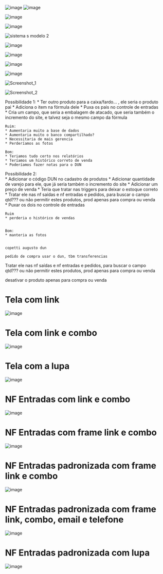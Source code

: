 ![image](https://user-images.githubusercontent.com/80394522/145128186-35c5c2b1-c06d-4688-a3a1-527966f0b355.png)
![image](https://user-images.githubusercontent.com/80394522/145128258-923b8ac9-3595-4ebe-a424-d853b46f3c14.png)


![image](https://user-images.githubusercontent.com/80394522/145128005-d738809c-9712-4243-9f1e-fb014086de79.png)

![image](https://user-images.githubusercontent.com/80394522/145128032-da1297de-a0d0-4409-8f6e-61535c800f13.png)


![sistema s modelo 2](https://user-images.githubusercontent.com/80394522/140608507-ab92ff88-0ecb-4875-99dc-e7df810d694d.png)



![image](https://user-images.githubusercontent.com/80394522/139839704-000c7e9c-68d7-4fa3-b167-c2d924d19309.png)


![image](https://user-images.githubusercontent.com/80394522/139345413-6e253440-bd1e-47ef-8ff5-cbe0982bfe74.png)


![image](https://user-images.githubusercontent.com/80394522/139341521-d0738de1-2dd4-4c89-8565-f3732830621f.png)


![image](https://user-images.githubusercontent.com/80394522/139333925-4a513fe9-1ca2-4750-867d-5a408d48fac1.png)



![Screenshot_1](https://user-images.githubusercontent.com/80394522/139327878-a241fd12-a419-4fb1-92d2-d2c202643f8e.png)

![Screenshot_2](https://user-images.githubusercontent.com/80394522/139327883-879be795-fd1d-4aa0-a181-dd90a7dae065.png)

Possibilidade 1: 
    * Ter outro produto para a caixa/fardo... , ele seria o produto pai
    * Adiciona o item na fórmula dele 
    * Puxa os pais no controle de entradas
    * Cria um campo, que seria a embalagem de atacado, que seria também o incremento do site, e talvez seja o mesmo campo da fórmula

    Ruim:
    * Aumentaria muito a base de dados
    * Aumentaria muito o banco compartilhado?
    * Necessitaria de mais gerencia
    * Perderíamos as fotos

    Bom:
    * Teriamos tudo certo nos relatórios
    * Teríamos um histórico correto de venda
    * Poderíamos fazer notas para o DUN



Possibilidade 2:    
    * Adicionar o código DUN no cadastro de produtos
    * Adicionar quantidade de varejo para ele, que já seria também o incremento do site
    * Adicionar um preço de venda
    * Teria que tratar nas triggers para deixar o estoque correto
    * Tratar ele nas nf saídas e nf entradas e pedidos, para buscar o campo qtd??? ou não permitir estes produtos, prod apenas para compra ou venda
    * Puxar os dois no controle de entradas

    Ruim
    * perderia o histórico de vendas


    Bom:
    * manteria as fotos


    copetti augusto dun 

    pedido de compra usar o dun, tbm transferencias


 Tratar ele nas nf saídas e nf entradas e pedidos, para buscar o campo qtd??? ou não permitir estes produtos, prod apenas para compra ou venda

 desativar o produto apenas para compra ou venda



# Tela com link
![image](https://user-images.githubusercontent.com/80394522/134422247-097bedf9-cf3b-480d-a595-bc01341f0730.png)

# Tela com link e combo
![image](https://user-images.githubusercontent.com/80394522/134434423-46dc2f76-1de6-46e9-961b-7c0b955a57cf.png)

# Tela com a lupa
![image](https://user-images.githubusercontent.com/80394522/134427264-b55f8593-3907-4d55-bd7b-ea4341fcd3c0.png)



# NF Entradas com link e combo
![image](https://user-images.githubusercontent.com/80394522/134434218-b7d6c3ff-b35a-4f10-b0e8-2c09ccb2fc30.png)

# NF Entradas com frame link e combo
![image](https://user-images.githubusercontent.com/80394522/134429906-37bd039b-6991-495c-86b1-7179b0642cb9.png)

# NF Entradas padronizada com frame link e combo
![image](https://user-images.githubusercontent.com/80394522/134431214-d7910fd7-baed-42b4-8709-bfeeeed7e082.png)

# NF Entradas padronizada com frame link, combo, email e telefone
![image](https://user-images.githubusercontent.com/80394522/134431744-39a0f63c-3462-443e-b333-5939beb8e4c6.png)

# NF Entradas padronizada com lupa
![image](https://user-images.githubusercontent.com/80394522/134432084-c5925e04-9883-47c6-83be-2d5bc61bea8f.png)
